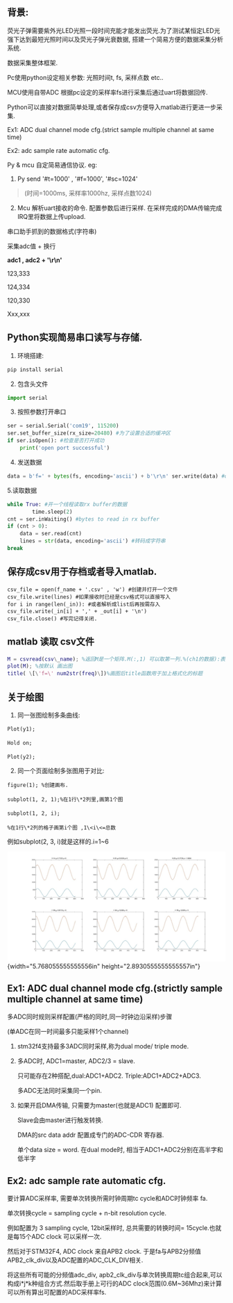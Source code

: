 ## 背景:

荧光子弹需要紫外光LED光照一段时间充能才能发出荧光.为了测试某恒定LED光强下达到最短光照时间以及荧光子弹光衰数据, 搭建一个简易方便的数据采集分析系统.

数据采集整体框架.

Pc使用python设定相关参数: 光照时间t, fs, 采样点数 etc..

MCU使用自带ADC 根据pc设定的采样率fs进行采集后通过uart将数据回传.

Python可以直接对数据简单处理,或者保存成csv方便导入matlab进行更进一步采集.

Ex1: ADC dual channel mode cfg.(strict sample multiple channel at same time)

Ex2: adc sample rate automatic cfg.

Py & mcu 自定简易通信协议. eg:

1.  Py send '\#t=1000' , '\#f=1000', '\#sc=1024'

> (时间=1000ms, 采样率1000hz, 采样点数1024)

2.  Mcu 解析uart接收的命令. 配置参数后进行采样. 在采样完成的DMA传输完成IRQ里将数据上传upload.

串口助手抓到的数据格式(字符串)

采集adc值 + 换行

**adc1 , adc2 + '\\r\\n'**

123,333

124,334

120,330

Xxx,xxx

## Python实现简易串口读写与存储.

1.  环境搭建:

```python
pip install serial
```

2. 包含头文件

```python
import serial
```

3. 按照参数打开串口

```python
ser = serial.Serial('com19', 115200) 
ser.set_buffer_size(rx_size=20480) #为了设置合适的缓冲区
if ser.isOpen(): #检查是否打开成功
	print('open port successful')
```

4. 发送数据

```python
data = b'f=' + bytes(fs, encoding='ascii') + b'\r\n' ser.write(data) #only bytes array is supported.
```

5.读取数据

```python
while True: #开一个线程读取rx buffer的数据
		time.sleep(2)
cnt = ser.inWaiting() #bytes to read in rx buffer
if (cnt > 0):
	data = ser.read(cnt)
	lines = str(data, encoding='ascii') #转码成字符串
break
```



## 保存成csv用于存档或者导入matlab.

```
csv_file = open(f_name + '.csv' , 'w') #创建并打开一个文件
csv_file.write(lines) #如果接收时已经是csv格式可以直接写入
for i in range(len(_in)): #或者解析成list后再按需存入
csv_file.write(_in[i] + ',' + _out[i] + '\n')
csv_file.close() #写完记得关闭.
```



## matlab 读取 csv文件

```matlab
M = csvread(csv\_name); %返回M是一个矩阵.M(:,1) 可以取第一列.%(ch1的数据):表示所有行M(:,2) 可以取第二列, 以此类推.
plot(M); %按默认 画出图
title( \[\'f=\' num2str(freq)\])%画图后title函数用于加上格式化的标题
```



## 关于绘图

1.  同一张图绘制多条曲线:

```
Plot(y1);

Hold on;

Plot(y2);
```



2.  同一个页面绘制多张图用于对比:

```
figure(1); %创建画布.

subplot(1, 2, 1);%在1行\*2列里,画第1个图

subplot(1, 2, i);

%在1行\*2列的格子画第i个图 ,1\<i\<=总数
```



例如subplot(2, 3, i)就是这样的.i=1\~6

![](media/image5.jpeg){width="5.768055555555556in" height="2.8930555555555557in"}

## Ex1: ADC dual channel mode cfg.(strictly sample multiple channel at same time)

多ADC同时规则采样配置(严格的同时,同一时钟边沿采样)步骤

(单ADC在同一时间最多只能采样1个channel)

1.  stm32f4支持最多3ADC同时采样,称为dual mode/ triple mode.

2. 多ADC时, ADC1=master, ADC2/3 = slave.

   只可能存在2种搭配,dual:ADC1+ADC2. Triple:ADC1+ADC2+ADC3.

   多ADC无法同时采集同一个pin.

3. 如果开启DMA传输, 只需要为master(也就是ADC1) 配置即可.

   Slave会由master进行触发转换.

   DMA的src data addr 配置成专门的ADC-CDR 寄存器.

   单个data size = word. 在dual mode时, 相当于ADC1+ADC2分别在高半字和低半字

## Ex2: adc sample rate automatic cfg.

要计算ADC采样率, 需要单次转换所需时钟周期tc cycle和ADC时钟频率 fa.

单次转换cycle = sampling cycle + n-bit resolution cycle.

例如配置为 3 sampling cycle, 12bit采样时, 总共需要的转换时间= 15cycle.也就是每15个ADC clock 可以采样一次.

然后对于STM32F4, ADC clock 来自APB2 clock. 于是fa与APB2分频值APB2\_clk\_div以及ADC配置的ADC\_CLK\_DIV相关.

将这些所有可能的分频值adc\_div, apb2\_clk\_div与单次转换周期tc组合起来,可以构成i\*j\*k种组合方式.然后取手册上可行的ADC clock范围(0.6M\~36Mhz)来计算可以所有算出可配置的ADC采样率fs.